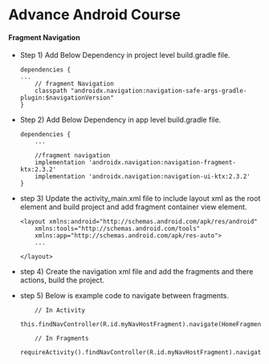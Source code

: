 # Advance Android Course

#### **Fragment Navigation**

* Step 1) Add Below Dependency in project level build.gradle file.  

    ```
    dependencies {  
    ...  
        // fragment Navigation  
        classpath "androidx.navigation:navigation-safe-args-gradle-plugin:$navigationVersion"   
    }
    ```  


* Step 2) Add Below Dependency in app level build.gradle file.  

    ```
    dependencies {  
        ...  
  
        //fragment navigation
        implementation 'androidx.navigation:navigation-fragment-ktx:2.3.2'  
        implementation 'androidx.navigation:navigation-ui-ktx:2.3.2'  
    }
    ```
    
* step 3) Update the activity_main.xml file to include layout xml as the root element and build project and add fragment container view element.  

    ```
    <layout xmlns:android="http://schemas.android.com/apk/res/android"  
        xmlns:tools="http://schemas.android.com/tools"  
        xmlns:app="http://schemas.android.com/apk/res-auto">  
        ...  
        
    </layout>
    ```  

* step 4) Create the navigation xml file and add the fragments and there actions, build the project.

* step 5) Below is example code to navigate between fragments.
    
    ```
        // In Activity  
  		this.findNavController(R.id.myNavHostFragment).navigate(HomeFragmentDirections.actionHomeFragmentToPastTransactionFragment())  
  
        // In Fragments   
        requireActivity().findNavController(R.id.myNavHostFragment).navigate(HomeFragmentDirections.actionHomeFragmentToPastTransactionFragment())  

    ```

